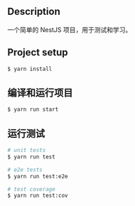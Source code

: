 
## Description

一个简单的 NestJS 项目，用于测试和学习。
## Project setup

```bash
$ yarn install
```

## 编译和运行项目

```bash
$ yarn run start
```

## 运行测试

```bash
# unit tests
$ yarn run test

# e2e tests
$ yarn run test:e2e

# test coverage
$ yarn run test:cov
```

